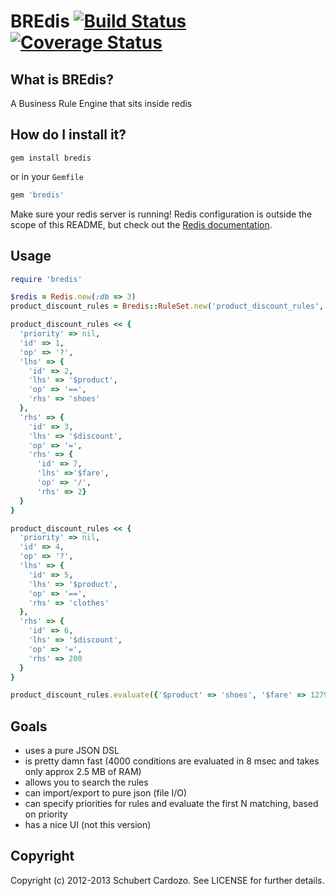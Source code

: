 # BREdis [![Build Status](https://travis-ci.org/saturnine/bredis.png?branch=master)](https://travis-ci.org/saturnine/bredis) [![Coverage Status](https://coveralls.io/repos/saturnine/bredis/badge.png?branch=master)](https://coveralls.io/r/saturnine/bredis)

## What is BREdis?

A Business Rule Engine that sits inside redis

## How do I install it?

`gem install bredis`

or in your `Gemfile`

```ruby
gem 'bredis'
```

Make sure your redis server is running! Redis configuration is outside the scope of this README, but
check out the [Redis documentation](http://redis.io/documentation).

## Usage

```ruby
require 'bredis'

$redis = Redis.new(:db => 3)
product_discount_rules = Bredis::RuleSet.new('product_discount_rules', $redis)

product_discount_rules << {
  'priority' => nil,
  'id' => 1,
  'op' => '?',
  'lhs' => {
    'id' => 2,
    'lhs' => '$product', 
    'op' => '==', 
    'rhs' => 'shoes'
  }, 
  'rhs' => {
    'id' => 3,
    'lhs' => '$discount', 
    'op' => '=',
    'rhs' => {
      'id' => 7,
      'lhs' =>'$fare',
      'op' => '/',
      'rhs' => 2}
  }
}

product_discount_rules << {
  'priority' => nil,
  'id' => 4,
  'op' => '?',
  'lhs' => {
    'id' => 5,
    'lhs' => '$product', 
    'op' => '==', 
    'rhs' => 'clothes'
  }, 
  'rhs' => {
    'id' => 6,
    'lhs' => '$discount', 
    'op' => '=',
    'rhs' => 200
  }
}

product_discount_rules.evaluate({'$product' => 'shoes', '$fare' => 1279.52})

```

## Goals

* uses a pure JSON DSL 
* is pretty damn fast (4000 conditions are evaluated in 8 msec and takes only approx 2.5 MB of RAM)
* allows you to search the rules
* can import/export to pure json (file I/O)
* can specify priorities for rules and evaluate the first N matching, based on priority
* has a nice UI (not this version)

## Copyright

Copyright (c) 2012-2013 Schubert Cardozo. See LICENSE for further details.
